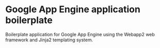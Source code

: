 Google App Engine application boilerplate
=========================================

Boilerplate application for Google App Engine using the Webapp2 web
framework and Jinja2 templating system.

